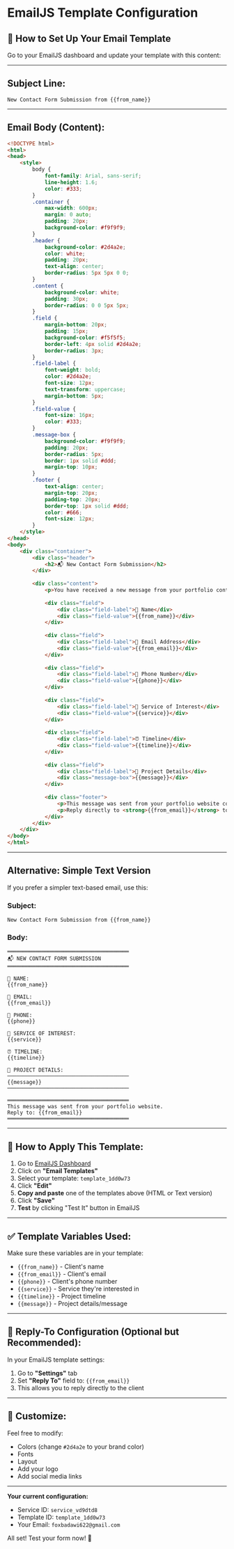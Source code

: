 # EmailJS Template Configuration

## 📧 How to Set Up Your Email Template

Go to your EmailJS dashboard and update your template with this content:

---

## **Subject Line:**
```
New Contact Form Submission from {{from_name}}
```

---

## **Email Body (Content):**

```html
<!DOCTYPE html>
<html>
<head>
    <style>
        body {
            font-family: Arial, sans-serif;
            line-height: 1.6;
            color: #333;
        }
        .container {
            max-width: 600px;
            margin: 0 auto;
            padding: 20px;
            background-color: #f9f9f9;
        }
        .header {
            background-color: #2d4a2e;
            color: white;
            padding: 20px;
            text-align: center;
            border-radius: 5px 5px 0 0;
        }
        .content {
            background-color: white;
            padding: 30px;
            border-radius: 0 0 5px 5px;
        }
        .field {
            margin-bottom: 20px;
            padding: 15px;
            background-color: #f5f5f5;
            border-left: 4px solid #2d4a2e;
            border-radius: 3px;
        }
        .field-label {
            font-weight: bold;
            color: #2d4a2e;
            font-size: 12px;
            text-transform: uppercase;
            margin-bottom: 5px;
        }
        .field-value {
            font-size: 16px;
            color: #333;
        }
        .message-box {
            background-color: #f9f9f9;
            padding: 20px;
            border-radius: 5px;
            border: 1px solid #ddd;
            margin-top: 10px;
        }
        .footer {
            text-align: center;
            margin-top: 20px;
            padding-top: 20px;
            border-top: 1px solid #ddd;
            color: #666;
            font-size: 12px;
        }
    </style>
</head>
<body>
    <div class="container">
        <div class="header">
            <h2>📬 New Contact Form Submission</h2>
        </div>
        
        <div class="content">
            <p>You have received a new message from your portfolio contact form:</p>
            
            <div class="field">
                <div class="field-label">👤 Name</div>
                <div class="field-value">{{from_name}}</div>
            </div>
            
            <div class="field">
                <div class="field-label">📧 Email Address</div>
                <div class="field-value">{{from_email}}</div>
            </div>
            
            <div class="field">
                <div class="field-label">📱 Phone Number</div>
                <div class="field-value">{{phone}}</div>
            </div>
            
            <div class="field">
                <div class="field-label">🎨 Service of Interest</div>
                <div class="field-value">{{service}}</div>
            </div>
            
            <div class="field">
                <div class="field-label">⏰ Timeline</div>
                <div class="field-value">{{timeline}}</div>
            </div>
            
            <div class="field">
                <div class="field-label">💬 Project Details</div>
                <div class="message-box">{{message}}</div>
            </div>
            
            <div class="footer">
                <p>This message was sent from your portfolio website contact form.</p>
                <p>Reply directly to <strong>{{from_email}}</strong> to respond to this inquiry.</p>
            </div>
        </div>
    </div>
</body>
</html>
```

---

## **Alternative: Simple Text Version**

If you prefer a simpler text-based email, use this:

### Subject:
```
New Contact Form Submission from {{from_name}}
```

### Body:
```
═══════════════════════════════════════
📬 NEW CONTACT FORM SUBMISSION
═══════════════════════════════════════

👤 NAME:
{{from_name}}

📧 EMAIL:
{{from_email}}

📱 PHONE:
{{phone}}

🎨 SERVICE OF INTEREST:
{{service}}

⏰ TIMELINE:
{{timeline}}

💬 PROJECT DETAILS:
───────────────────────────────────────
{{message}}
───────────────────────────────────────

═══════════════════════════════════════
This message was sent from your portfolio website.
Reply to: {{from_email}}
═══════════════════════════════════════
```

---

## 🔧 How to Apply This Template:

1. Go to [EmailJS Dashboard](https://dashboard.emailjs.com/)
2. Click on **"Email Templates"**
3. Select your template: `template_1dd0w73`
4. Click **"Edit"**
5. **Copy and paste** one of the templates above (HTML or Text version)
6. Click **"Save"**
7. **Test** by clicking "Test It" button in EmailJS

---

## ✅ Template Variables Used:

Make sure these variables are in your template:
- `{{from_name}}` - Client's name
- `{{from_email}}` - Client's email
- `{{phone}}` - Client's phone number
- `{{service}}` - Service they're interested in
- `{{timeline}}` - Project timeline
- `{{message}}` - Project details/message

---

## 📧 Reply-To Configuration (Optional but Recommended):

In your EmailJS template settings:
1. Go to **"Settings"** tab
2. Set **"Reply To"** field to: `{{from_email}}`
3. This allows you to reply directly to the client

---

## 🎨 Customize:

Feel free to modify:
- Colors (change `#2d4a2e` to your brand color)
- Fonts
- Layout
- Add your logo
- Add social media links

---

**Your current configuration:**
- Service ID: `service_vd9dtd8`
- Template ID: `template_1dd0w73`
- Your Email: `foxbadawi622@gmail.com`

All set! Test your form now! 🚀
